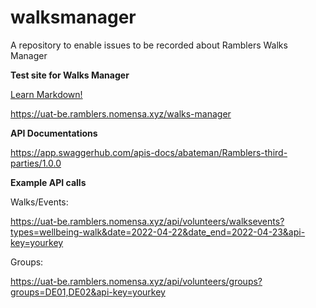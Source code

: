 # walksmanager

A repository to enable issues to be recorded about Ramblers Walks Manager

**Test site for Walks Manager**

<a href="[https://www.markdownguide.org](https://uat-be.ramblers.nomensa.xyz/walks-manager
)" target="_blank">[Learn Markdown!](https://uat-be.ramblers.nomensa.xyz/walks-manager
)</a>

https://uat-be.ramblers.nomensa.xyz/walks-manager

**API Documentations**

https://app.swaggerhub.com/apis-docs/abateman/Ramblers-third-parties/1.0.0


**Example API calls**


Walks/Events:

https://uat-be.ramblers.nomensa.xyz/api/volunteers/walksevents?types=wellbeing-walk&date=2022-04-22&date_end=2022-04-23&api-key=yourkey

Groups:

https://uat-be.ramblers.nomensa.xyz/api/volunteers/groups?groups=DE01,DE02&api-key=yourkey
